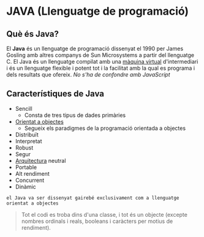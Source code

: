 
# JAVA (Llenguatge de programació)

## Què és Java?

El **Java**  és un llenguatge de programació dissenyat el 1990 per James Gosling amb altres companys de
Sun Microsystems a partir del llenguatge C. El Java és un llenguatge compilat amb una [màquina virtual](https://ca.wikipedia.org/wiki/M%C3%A0quina_virtual) 
d'intermediari i és un llenguatge flexible i potent tot i la facilitat amb la qual es programa i dels resultats que ofereix. 
_No s'ha de confondre amb JavaScript_ 

## Característiques de Java

* Sencill
    * Consta de tres tipus de dades primàries
* [Orientat a objectes](https://ca.wikipedia.org/wiki/Programaci%C3%B3_orientada_a_objectes)
    * Segueix els paradigmes de la programació orientada a objectes
* Distribuït
* Interpretat
* Robust
* Segur
* [Arquitectura](https://ca.wikipedia.org/wiki/Arquitectura) neutral
* Portable
* Alt rendiment
* Concurrent
* Dinàmic

`el Java va ser dissenyat gairebé exclusivament com a llenguatge orientat a objectes`
> Tot el codi es troba dins d'una classe, i tot és un objecte (excepte nombres ordinals i reals, booleans i caràcters per motius de rendiment).


